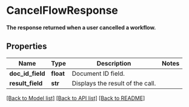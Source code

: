 # CancelFlowResponse

#### The response returned when a user cancelled a workflow.

## Properties
Name | Type | Description | Notes
------------ | ------------- | ------------- | -------------
**doc_id_field** | **float** | Document ID field. | 
**result_field** | **str** | Displays the result of the call. | 

[[Back to Model list]](../README.md#documentation-for-models) [[Back to API list]](../README.md#documentation-for-api-endpoints) [[Back to README]](../README.md)


